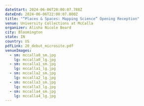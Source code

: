 ```yaml
---
dateStart: 2024-06-06T20:00:07.788Z
dateEnd: 2024-06-06T22:00:07.800Z
title: "“Places & Spaces: Mapping Science” Opening Reception"
venue: University Collections at McCalla
organizer: Alisha Nicole Beard
city: Bloomington
state: IN
country: US
pdfLink: 20_debut_microsite.pdf
venueImages:
  - sm: mccalla0_sm.jpg
    lg: mccalla0_lg.jpg
  - sm: mccalla1_sm.jpg
    lg: mccalla1_lg.jpg
  - sm: mccalla2_sm.jpg
    lg: mccalla2_lg.jpg
  - sm: mccalla3_sm.jpg
    lg: mccalla3_lg.jpg
  - sm: mccalla4_sm.jpg
    lg: mccalla4_lg.jpg
---
```


